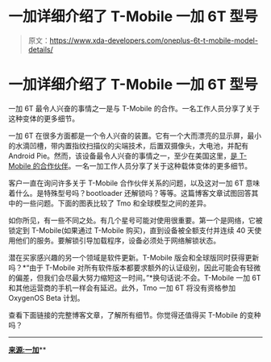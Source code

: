 # 一加详细介绍了 T-Mobile 一加 6T 型号

> 原文：<https://www.xda-developers.com/oneplus-6t-t-mobile-model-details/>

# 一加详细介绍了 T-Mobile 一加 6T 型号

一加 6T 最令人兴奋的事情之一是与 T-Mobile 的合作。一名工作人员分享了关于这种变体的更多细节。

一加 6T 在很多方面都是一个令人兴奋的装置。它有一个大而漂亮的显示屏，最小的水滴凹槽，带内置指纹扫描仪的尖端技术，后置双摄像头，大电池，并配有 Android Pie。然而，该设备最令人兴奋的事情之一，至少在美国这里，[是 T-Mobile 的合作伙伴](https://www.xda-developers.com/oneplus-6t-t-mobile-verizon-america-united-states/)。一名一加工作人员分享了关于这种载体变体的更多细节。

客户一直在询问许多关于 T-Mobile 合作伙伴关系的问题，以及这对一加 6T 意味着什么。是特殊型号吗？bootloader 还解锁吗？等等。这篇博客文章试图回答其中的一些问题。下面的图表比较了 Tmo 和全球模型之间的差异。

如你所见，有一些不同之处。有几个星号可能对使用很重要。第一个是网络，它被锁定到 T-Mobile(如果通过 T-Mobile 购买)，直到设备被全额支付并连续 40 天使用他们的服务。要解锁引导加载程序，设备必须处于网络解锁状态。

潜在买家感兴趣的另一个领域是软件更新。T-Mobile 版会和全球版同时获得更新吗？*“由于 T-Mobile 对所有软件版本都要求额外的认证级别，因此可能会有轻微的偏差，但我们会尽最大努力缩短这一时间。”*换句话说:不会。T-Mobile 一加 6T 和其他运营商的手机一样会有延迟。此外，Tmo 一加 6T 将没有资格参加 OxygenOS Beta 计划。

查看下面链接的完整博客文章，了解所有细节。你觉得还值得买 T-Mobile 的变种吗？

 *** * *

[**来源:一加**](https://forums.oneplus.com/threads/steps-forward-oneplus-6t-and-t-mobile-partnership.933398/)**